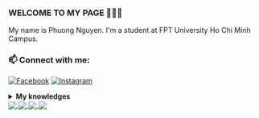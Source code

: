 
### WELCOME TO MY PAGE 👋👋👋
My name is Phuong Nguyen. I'm a student at FPT University Ho Chi Minh Campus.<br>
### 📫 Connect with me: 
  
 <a href="https://www.facebook.com/profile.php?id=100079521849133">![Facebook](https://img.shields.io/badge/Facebook-%231877F2.svg?style=for-the-badge&logo=Facebook&logoColor=white)</a> 
 <a href="https://www.instagram.com/hyunn_2707?fbclid=IwZXh0bgNhZW0CMTAAAR37IUC9y-QWhyNCW8FWqOv5DZCyckwjWxMDUwhkloxbPaeDbr-15G08_yg_aem_AXoi-YLX24-W-yBrumKGicmX6lOTWM3OJE9mQFDMc2SA0IcG2exJSIT9i4Mf2IEAxWvb_sffOvTmAMqsH2yAk4m7">![Instagram](https://img.shields.io/badge/Instagram-%23E4405F.svg?style=for-the-badge&logo=Instagram&logoColor=white)</a> 

 <details>
	<summary>
		<b>My knowledges</b>
	</summary>
	<div align="center">
		<h3>⚙️⚙️ BackEnd ⚙️⚙️</h3>
  	<a href="https://github.com/nguyenhcp2004">
    	<img src="https://skillicons.dev/icons?i=nodejs,spring" />
  	</a>
	</div>
	<div align="center">
		<h3>💾💾 Database 💾💾</h3>
  	<a href="https://github.com/nguyenhcp2004">
    	<img src="https://skillicons.dev/icons?i=mongodb,mysql,sqlite" />
  	</a>
	</div>
	<div align="center">
		<h3>🎨🎨 FrontEnd 🎨🎨</h3>
  	<a href="https://github.com/nguyenhcp2004">
    	<img src="https://skillicons.dev/icons?i=ts,redux,react,nextjs,tailwind,bootstrap,pug,sass,materialui" />
  	</a>
	</div>
	<div align="center">
		<h3>♾️♾️ DevOps ♾️♾️</h3>
  	<a href="https://github.com/nguyenhcp2004">
    	<img src="https://skillicons.dev/icons?i=aws,docker" />
  	</a>
	</div>
	<div align="center">
		<h3>👨‍💻👨‍💻 Others 👨‍💻👨‍💻</h3>
  	<a href="https://github.com/nguyenhcp2004">
    	<img src="https://skillicons.dev/icons?i=git,github,postman,vercel,vite,vitest,vscode,notion" />
  	</a>
	</div>
</details>



<a href="https://github.com/nguyenhcp2004/shopee-clone">
  <!-- Change the `github-readme-stats.anuraghazra1.vercel.app` to `github-readme-stats.vercel.app`  -->
  <img align="center" src="https://github-readme-stats.anuraghazra1.vercel.app/api/pin/?username=nguyenhcp2004&repo=shopee-clone&theme=onedark" />
</a>

<a href="https://github.com/nguyenhcp2004/Twitter">
  <!-- Change the `github-readme-stats.anuraghazra1.vercel.app` to `github-readme-stats.vercel.app`  -->
  <img align="center" src="https://github-readme-stats.anuraghazra1.vercel.app/api/pin/?username=nguyenhcp2004&repo=Twitter&theme=dark" />
</a>

<a href="https://github.com/nguyenhcp2004/quan-ly-quan-an">
  <!-- Change the `github-readme-stats.anuraghazra1.vercel.app` to `github-readme-stats.vercel.app`  -->
  <img align="center" src="https://github-readme-stats.anuraghazra1.vercel.app/api/pin/?username=nguyenhcp2004&repo=quan-ly-quan-an&theme=tokyonight" />
</a> 

<a href="https://github.com/nguyenhcp2004/pod-booking-system-client">
  <!-- Change the `github-readme-stats.anuraghazra1.vercel.app` to `github-readme-stats.vercel.app`  -->
  <img align="center" src="https://github-readme-stats.anuraghazra1.vercel.app/api/pin/?username=nguyenhcp2004&repo=pod-booking-system-client&theme=synthwave" />
</a> 

